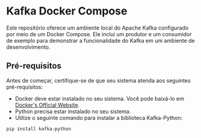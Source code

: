 # Kafka Docker Compose

Este repositório oferece um ambiente local do Apache Kafka configurado por meio de um Docker Compose. Ele inclui um produtor e um consumidor de exemplo para demonstrar a funcionalidade do Kafka em um ambiente de desenvolvimento.

## Pré-requisitos

Antes de começar, certifique-se de que seu sistema atenda aos seguintes pré-requisitos:

- Docker deve estar instalado no seu sistema. Você pode baixá-lo em [Docker's Official Website](https://www.docker.com/get-started).
- Python precisa estar instalado no seu sistema.
- Utilize o seguinte comando para instalar a biblioteca Kafka-Python:

```bash
pip install kafka-python
